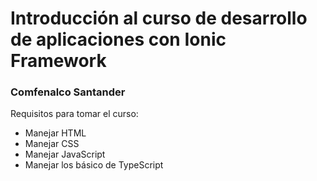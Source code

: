 # Introducción al curso de desarrollo de aplicaciones con Ionic Framework
### Comfenalco Santander

Requisitos para tomar el curso:
- Manejar HTML
- Manejar CSS
- Manejar JavaScript
- Manejar los básico de TypeScript